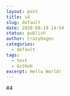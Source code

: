 ```yaml
---
layout: post
title: s4
slug: default
date: 2020-08-19 14:54
status: publish
author: CrazyDogen
categories: 
  - default
tags: 
  - test
  - GitHub
excerpt: Hello World!
---
```

#4